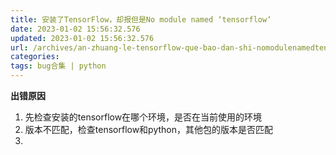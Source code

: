 ```yaml
---
title: 安装了TensorFlow，却报但是No module named ‘tensorflow‘
date: 2023-01-02 15:56:32.576
updated: 2023-01-02 15:56:32.576
url: /archives/an-zhuang-le-tensorflow-que-bao-dan-shi-nomodulenamedtensorflow
categories: 
tags: bug合集 | python
---
```


**出错原因**
1. 先检查安装的tensorflow在哪个环境，是否在当前使用的环境
2. 版本不匹配，检查tensorflow和python，其他包的版本是否匹配
3. 